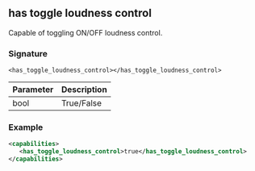 ## has toggle loudness control

Capable of toggling ON/OFF loudness control.


### Signature

`<has_toggle_loudness_control></has_toggle_loudness_control>`


| Parameter | Description |
| --- | --- |
| bool | True/False |


### Example

```xml
<capabilities>
   <has_toggle_loudness_control>true</has_toggle_loudness_control>
</capabilities>
```
